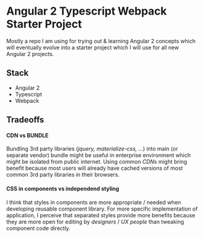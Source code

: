 # Angular 2 Typescript Webpack Starter Project

Mostly a repo I am using for trying out & learning Angular 2 concepts which will eventually evolve into a starter project
which I will use for all new Angular 2 projects.

## Stack

* Angular 2
* Typescript
* Webpack

## Tradeoffs

#### CDN vs BUNDLE
Bundling 3rd party libraries (*jquery, materialize-css, ...*) into main (or separate vendor) bundle might
be useful in enterprise environment which might be isolated from public internet.
Using common *CDN*s might bring benefit because most users will already have cached versions
of most common 3rd party libraries in their browsers.

#### CSS in components vs independend styling
I think that styles in components are more appropriate / needed when developing reusable component library.
For more specific implementation of application, I perceive that separated styles provide more benefits because
they are more open for editing by *designers* / *UX people* than  tweaking component code directly.

